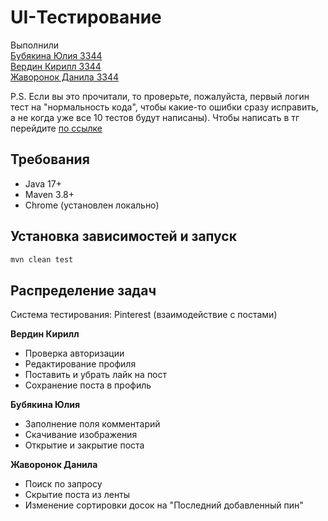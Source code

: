 # UI-Тестирование

Выполнили <br />
[Бубякина Юлия 3344](https://github.com/bubyashek) <br />
[Вердин Кирилл 3344](https://github.com/VerdinKirill) <br />
[Жаворонок Данила 3344](https://github.com/Ledatu) <br />

P.S. Если вы это прочитали, то проверьте, пожалуйста, первый логин тест на "нормальность кода", чтобы какие-то ошибки сразу исправить, а не когда уже все 10 тестов будут написаны). Чтобы написать в тг перейдите [по ссылке](https://t.me/ilovedilucsomuch)

## Требования

- Java 17+
- Maven 3.8+
- Chrome (установлен локально)

## Установка зависимостей и запуск

```bash
mvn clean test
```

## Распределение задач

Система тестирования: Pinterest (взаимодействие с постами)<br />



**Вердин Кирилл**

* Проверка авторизации
* Редактирование профиля
* Поставить и убрать лайк на пост
* Сохранение поста в профиль

**Бубякина Юлия**

* Заполнение поля комментарий
* Скачивание изображения
* Открытие и закрытие поста

**Жаворонок Данила**

* Поиск по запросу
* Скрытие поста из ленты
* Изменение сортировки досок на "Последний добавленный пин"
